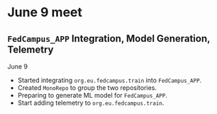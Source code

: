 # June 9 meet

<!-- slide -->
## `FedCampus_APP` Integration, Model Generation, Telemetry

June 9

<!-- slide -->
- Started integrating `org.eu.fedcampus.train` into `FedCampus_APP`.
- Created `MonoRepo` to group the two repositories.
- Preparing to generate ML model for `FedCampus_APP`.
- Start adding telemetry to `org.eu.fedcampus.train`.
